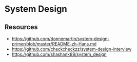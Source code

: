# System Design


## Resources

- https://github.com/donnemartin/system-design-primer/blob/master/README-zh-Hans.md
- https://github.com/checkcheckzz/system-design-interview
- https://github.com/shashank88/system_design
